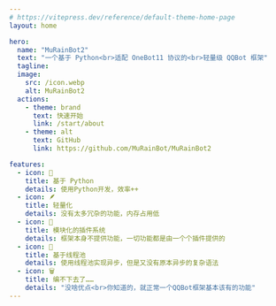 ```yaml
---
# https://vitepress.dev/reference/default-theme-home-page
layout: home

hero:
  name: "MuRainBot2"
  text: "一个基于 Python<br>适配 OneBot11 协议的<br>轻量级 QQBot 框架"
  tagline: 
  image:
    src: /icon.webp
    alt: MuRainBot2
  actions:
    - theme: brand
      text: 快速开始
      link: /start/about
    - theme: alt
      text: GitHub
      link: https://github.com/MuRainBot/MuRainBot2

features:
  - icon: 🚀
    title: 基于 Python
    details: 使用Python开发，效率++
  - icon: 🪶
    title: 轻量化
    details: 没有太多冗杂的功能，内存占用低
  - icon: 🧩
    title: 模块化的插件系统
    details: 框架本身不提供功能，一切功能都是由一个个插件提供的
  - icon: 🔁
    title: 基于线程池
    details: 使用线程池实现异步，但是又没有原本异步的复杂语法
  - icon: 🗑️
    title: 编不下去了……
    details: "没啥优点<br>你知道的，就正常一个QQBot框架基本该有的功能"
---
```


<script setup>
import { onMounted } from 'vue';
// Import confetti using import syntax
import confetti from 'canvas-confetti';

onMounted(() => {
  if (typeof window !== 'undefined' && typeof document !== 'undefined') {
    // Trigger confetti
    confetti({
      particleCount: 100,
      spread: 170,
      origin: { y: 0.6 },
    });
    console.log('Confetti triggered');
  }
});
</script>

<Confetti />

<style>
.VPHomeHero {
  --vp-home-hero-name-color: transparent;
  --vp-home-hero-name-background: -webkit-linear-gradient(120deg, rgb(14, 190, 255) 50%, rgb(255, 66, 179));
  --vp-home-hero-image-background-image: linear-gradient(-45deg, rgb(14, 190, 255) 50%, rgb(255, 66, 179) 50%);
  --vp-home-hero-image-filter: blur(44px);
  position: relative;
}

/* 图片样式 */
.VPImage.image-src {
  -webkit-mask-image: radial-gradient(circle, rgba(0, 0, 0, 1) 60%, rgba(0, 0, 0, 0) 100%);
  border-radius: 30px;
  transform: translate(-50%, -50%); /* 修正定位基准 */
  transform-origin: center center; /* 放大基准点为中心 */
  transition: all 0.3s; /* 平滑过度 */
}

/* 鼠标悬停时图片放大 */
.VPImage.image-src:hover {
  transform: translate(-50%, -50%) scale(1.1); /* 放大时保持居中 */
  border-radius: 34px;
}

/* 背景呼吸灯效果 */
.image-bg {
  content: "";
  position: absolute;
  top: 50%;
  left: 50%;
  width: 150%;
  height: 150%;
  border-radius: 50%;
  transform: translate(-50%, -50%) scale(1); /* 初始缩放 */
  animation: breathe-nonlinear 3s infinite alternate; /* 初始动画 */
  z-index: -1; /* 确保背景在图片后面 */
}

@keyframes breathe-nonlinear {
  0% {
    transform: translate(-50%, -50%) scale(0.9); /* 初始状态 */
    opacity: 1;
  }
  100% {
    transform: translate(-50%, -50%) scale(1.1);
    opacity: 0.9;
  }
}

.VPImage.image-src:hover ~ .image-bg {
  transform: translate(-50%, -50%) scale(1.2); /* 背景放大 */
}

/* 响应式设置 */
@media (min-width: 640px) {
  .image-bg {
    filter: blur(56px);
  }
}

@media (min-width: 960px) {
  .image-bg {
    filter: blur(68px);
  }
}
</style>

<script>
  if (typeof window !== "undefined") {
    // 随机化动画时长和缩放倍数
    window.addEventListener('DOMContentLoaded', () => {
      const imageBg = document.querySelector('.image-bg');
      
      // 随机设置动画时长 (在 2s 到 5s 之间)
      const randomDuration = (Math.random() * 3 + 2).toFixed(2) + 's';
      imageBg.style.animationDuration = randomDuration;
      
      // 随机设置动画的关键帧变化
      const randomScale = (Math.random() * 0.1 + 0.9).toFixed(2);
      const randomScale2 = (Math.random() * 0.1 + 1.15).toFixed(2);
      
      const keyframes = `
        @keyframes breathe-nonlinear {
          0% {
              transform: translate(-50%, -50%) scale(${randomScale}); /* 初始状态 */
              opacity: 1;
            }
          100% {
              transform: translate(-50%, -50%) scale(${randomScale2});
              opacity: 0.9;
            }
          }
        `;
        
      // 动态注入新的 @keyframes 动画
      const styleSheet = document.createElement("style");
      styleSheet.type = "text/css";
      styleSheet.innerText = keyframes;
      document.head.appendChild(styleSheet);
    });
  }
</script>

